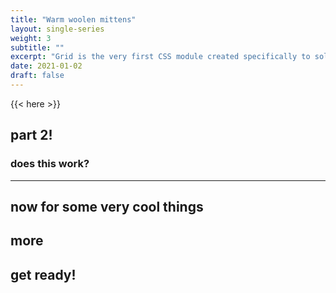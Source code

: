 ```yaml
---
title: "Warm woolen mittens"
layout: single-series
weight: 3
subtitle: ""
excerpt: "Grid is the very first CSS module created specifically to solve the layout problems we’ve all been hacking our way around for as long as we’ve been making websites."
date: 2021-01-02
draft: false
---
```


{{< here >}}


## part 2!

### does this work?

---

## now for some very cool things

## more

## get ready!

